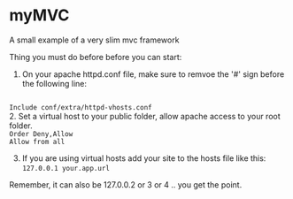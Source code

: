 # myMVC

A small example of a very slim mvc framework

Thing you must do before before you can start:

1. On your apache httpd.conf file, make sure to remvoe the '#' sign before the following line:
<code>
Include conf/extra/httpd-vhosts.conf
</code>
2. Set a virtual host to your public folder, allow apache access to your root folder.
<code>
Order Deny,Allow   
Allow from all 
</code>

3. If you are using virtual hosts add your site to the hosts file like this:
<code>127.0.0.1		your.app.url</code>

Remember, it can also be 127.0.0.2 or 3 or 4 .. you get the point.